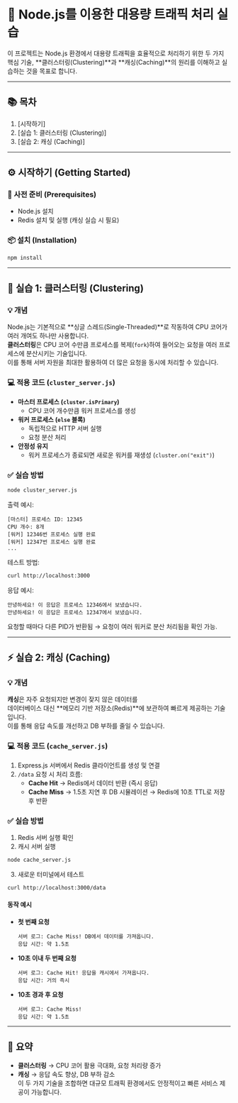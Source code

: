 # 🚀 Node.js를 이용한 대용량 트래픽 처리 실습

이 프로젝트는 Node.js 환경에서 대용량 트래픽을 효율적으로 처리하기 위한 두 가지 핵심 기술, **클러스터링(Clustering)**과 **캐싱(Caching)**의 원리를 이해하고 실습하는 것을 목표로 합니다.

---

## 📚 목차

1. [시작하기]
2. [실습 1: 클러스터링 (Clustering)]
3. [실습 2: 캐싱 (Caching)]

---

## ⚙️ 시작하기 (Getting Started)

### 📌 사전 준비 (Prerequisites)

- Node.js 설치
- Redis 설치 및 실행 (캐싱 실습 시 필요)

### 📦 설치 (Installation)

```bash
npm install
```

---

## 🔬 실습 1: 클러스터링 (Clustering)

### 💡 개념

Node.js는 기본적으로 **싱글 스레드(Single-Threaded)**로 작동하여 CPU 코어가 여러 개여도 하나만 사용합니다.  
**클러스터링**은 CPU 코어 수만큼 프로세스를 복제(`fork`)하여 들어오는 요청을 여러 프로세스에 분산시키는 기술입니다.  
이를 통해 서버 자원을 최대한 활용하여 더 많은 요청을 동시에 처리할 수 있습니다.

### 💻 적용 코드 (`cluster_server.js`)

- **마스터 프로세스 (`cluster.isPrimary`)**
  - CPU 코어 개수만큼 워커 프로세스를 생성
- **워커 프로세스 (`else` 블록)**
  - 독립적으로 HTTP 서버 실행
  - 요청 분산 처리
- **안정성 유지**
  - 워커 프로세스가 종료되면 새로운 워커를 재생성 (`cluster.on("exit")`)

### ✅ 실습 방법

```bash
node cluster_server.js
```

출력 예시:

```
[마스터] 프로세스 ID: 12345
CPU 개수: 8개
[워커] 12346번 프로세스 실행 완료
[워커] 12347번 프로세스 실행 완료
...
```

테스트 방법:

```bash
curl http://localhost:3000
```

응답 예시:

```
안녕하세요! 이 응답은 프로세스 12346에서 보냈습니다.
안녕하세요! 이 응답은 프로세스 12347에서 보냈습니다.
```

요청할 때마다 다른 PID가 반환됨 → 요청이 여러 워커로 분산 처리됨을 확인 가능.

---

## ⚡ 실습 2: 캐싱 (Caching)

### 💡 개념

**캐싱**은 자주 요청되지만 변경이 잦지 않은 데이터를  
데이터베이스 대신 **메모리 기반 저장소(Redis)**에 보관하여 빠르게 제공하는 기술입니다.  
이를 통해 응답 속도를 개선하고 DB 부하를 줄일 수 있습니다.

### 💻 적용 코드 (`cache_server.js`)

1. Express.js 서버에서 Redis 클라이언트를 생성 및 연결
2. `/data` 요청 시 처리 흐름:
   - **Cache Hit** → Redis에서 데이터 반환 (즉시 응답)
   - **Cache Miss** → 1.5초 지연 후 DB 시뮬레이션 → Redis에 10초 TTL로 저장 후 반환

### ✅ 실습 방법

1. Redis 서버 실행 확인
2. 캐시 서버 실행

```bash
node cache_server.js
```

3. 새로운 터미널에서 테스트

```bash
curl http://localhost:3000/data
```

#### 동작 예시

- **첫 번째 요청**
  ```
  서버 로그: Cache Miss! DB에서 데이터를 가져옵니다.
  응답 시간: 약 1.5초
  ```
- **10초 이내 두 번째 요청**
  ```
  서버 로그: Cache Hit! 응답을 캐시에서 가져옵니다.
  응답 시간: 거의 즉시
  ```
- **10초 경과 후 요청**
  ```
  서버 로그: Cache Miss!
  응답 시간: 약 1.5초
  ```

---

## 📌 요약

- **클러스터링** → CPU 코어 활용 극대화, 요청 처리량 증가
- **캐싱** → 응답 속도 향상, DB 부하 감소  
  이 두 가지 기술을 조합하면 대규모 트래픽 환경에서도 안정적이고 빠른 서비스 제공이 가능합니다.
